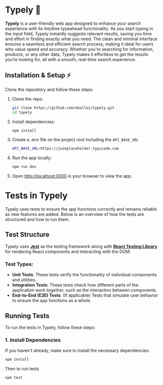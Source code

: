 # **Typely** 🚀

**Typely** is a user-friendly web app designed to enhance your search experience with its intuitive typeahead functionality. As you start typing in the input field, Typely instantly suggests relevant results, saving you time and effort in finding exactly what you need. The clean and minimal interface ensures a seamless and efficient search process, making it ideal for users who value speed and accuracy. Whether you're searching for information, products, or any other data, Typely makes it effortless to get the results you’re looking for, all with a smooth, real-time search experience.

## **Installation & Setup ⚡**

Clone the repository and follow these steps:

1. Clone the repo:

   ```bash
   git clone https://github.com/eballoi/typely.git
   cd typely
   ```

2. Install dependencies:

   ```bash
   npm install
   ```

3. Create a .env file on the project root including the `API_BASE_URL`

   ```bash
   API_BASE_URL=https://jsonplaceholder.typicode.com
   ```

4. Run the app locally:

   ```bash
   npm run dev
   ```

5. Open [http://localhost:3000](http://localhost:3000) in your browser to view the app.

# Tests in Typely

Typely uses tests to ensure the app functions correctly and remains reliable as new features are added. Below is an overview of how the tests are structured and how to run them.

## Test Structure

Typely uses **[Jest](https://jestjs.io/)** as the testing framework along with **[React Testing Library](https://testing-library.com/docs/react-testing-library/intro/)** for rendering React components and interacting with the DOM.

### Test Types:

- **Unit Tests**: These tests verify the functionality of individual components and utilities.
- **Integration Tests**: These tests check how different parts of the application work together, such as the interaction between components.
- **End-to-End (E2E) Tests**: (If applicable) Tests that simulate user behavior to ensure the app functions as a whole.

## Running Tests

To run the tests in Typely, follow these steps:

### 1. Install Dependencies

If you haven't already, make sure to install the necessary dependencies:

```bash
npm install
```

Then to run tests

```bash
npm test
```
